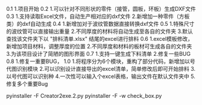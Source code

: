 0.1
    1.项目开始
0.2
    1.可以针对不同形状的零件（接管，圆板，环板）生成DXF文件
0.3
    1.支持读取Excel文件，自动生产相对应的dxf文件
    2.新增加一种零件（方板类）的dxf自动生成
0.4
    1.新增加对于波纹管数据直接转换dxf文件
0.5
    1.特殊尺寸的波纹管可以直接输出重量
    2.不同厚度的材料将自动生成至各自的文件夹
    3.默认查找该文件夹下以 "排料清单.xlsx" 结尾的excel进行排料
0.6
    1.excel模板修改，新增加项目材料，调整厚度的位置
    2.不同厚度和材料的板材可生成各自的文件夹
    3.为该项目设计了简陋的图形界面
0.7
    1.支持一键生成下料清单
    2.修复一些BUG
0.8
    1.修复一重要BUG，
1.0
    1.将程序分为6个模块，重构了部分代码，新增加以号代图识别模块
    2.可以识别设计直接导出的excel清单，简单修改后即可开始排料
    3.以号代图可以识别种
    4.一次性可以输入个excel表格，输出文件在默认文件夹中
    5.修复多个重要Bug

pyinstaller -F Creator2exe.2.py
pyinstaller -F -w check_box.py